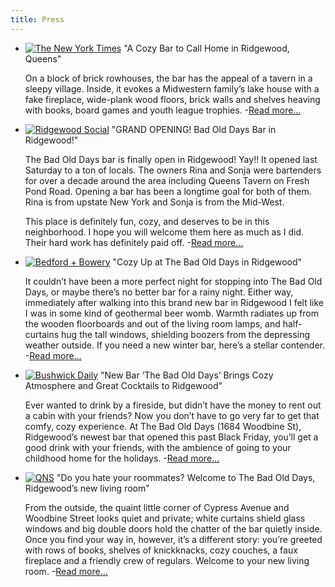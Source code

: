 ```yaml
---
title: Press
---
```


<div id="press-list" markdown="1">

* [![The New York Times](https://static1.squarespace.com/static/5659cc09e4b027c789ab0125/t/56e0ef2dc6fc0827ec7a1559/1457581936263/?format=500w)](https://www.nytimes.com/2016/03/10/fashion/bar-ridgewood-queens.html)
  "A Cozy Bar to Call Home in Ridgewood, Queens"

  On a block of brick rowhouses, the bar has the appeal of a tavern in a sleepy village. Inside, it evokes a Midwestern family’s lake house with a fake fireplace, wide-plank wood floors, brick walls and shelves heaving with books, board games and youth league trophies. -[Read more…](https://www.nytimes.com/2016/03/10/fashion/bar-ridgewood-queens.html)

* [![Ridgewood Social](https://static1.squarespace.com/static/5659cc09e4b027c789ab0125/t/566d95164bf118e6b44db5b7/1450022167115/RS?format=500w)](https://www.ridgewoodsocial.com/2015/11/30/grand-opening-the-bad-old-days-bar-in-ridgewood/)
  "GRAND OPENING! Bad Old Days Bar in Ridgewood!"

  The Bad Old Days bar is finally open in Ridgewood! Yay!! It opened last Saturday to a ton of locals. The owners Rina and Sonja were bartenders for over a decade around the area including Queens Tavern on Fresh Pond Road. Opening a bar has been a longtime goal for both of them. Rina is from upstate New York and Sonja is from the Mid-West.

  This place is definitely fun, cozy, and deserves to be in this neighborhood. I hope you will welcome them here as much as I did. Their hard work has definitely paid off. -[Read more…](https://www.ridgewoodsocial.com/2015/11/30/grand-opening-the-bad-old-days-bar-in-ridgewood/)

* [![Bedford + Bowery](https://static1.squarespace.com/static/5659cc09e4b027c789ab0125/t/566d9a1d40667a1cc17531a3/1450023454032/B%2BB?format=500w)](http://bedfordandbowery.com/2015/12/cozy-up-at-the-bad-old-days-in-ridgewood/)
  "Cozy Up at The Bad Old Days in Ridgewood"

  It couldn’t have been a more perfect night for stopping into The Bad Old Days, or maybe there’s no better bar for a rainy night. Either way, immediately after walking into this brand new bar in Ridgewood I felt like I was in some kind of geothermal beer womb. Warmth radiates up from the wooden floorboards and out of the living room lamps, and half-curtains hug the tall windows, shielding boozers from the depressing weather outside. If you need a new winter bar, here’s a stellar contender. -[Read more…](http://bedfordandbowery.com/2015/12/cozy-up-at-the-bad-old-days-in-ridgewood/)

* [![Bushwick Daily](https://static1.squarespace.com/static/5659cc09e4b027c789ab0125/t/566dd7bb1115e087492bbc2d/1450039227797/BushwickDaily?format=500w)](https://bushwickdaily.com/bushwick/categories/restaurants/3472-ridgewood-bad-old-days-review)
  "New Bar ‘The Bad Old Days’ Brings Cozy Atmosphere and Great Cocktails to Ridgewood"

  Ever wanted to drink by a fireside, but didn’t have the money to rent out a cabin with your friends? Now you don’t have to go very far to get that comfy, cozy experience. At The Bad Old Days (1684 Woodbine St), Ridgewood’s newest bar that opened this past Black Friday, you’ll get a good drink with your friends, with the ambience of going to your childhood home for the holidays. -[Read more…](https://bushwickdaily.com/2015/12/ridgewood-bad-old-days-review/)

* [![QNS](https://static1.squarespace.com/static/5659cc09e4b027c789ab0125/t/579034e0d482e96f97167093/1469068912382/?format=500w)](https://qns.com/story/2016/06/17/do-you-hate-your-roommates-welcome-to-the-bad-old-days-ridgewoods-new-living-room/)
  "Do you hate your roommates? Welcome to The Bad Old Days, Ridgewood’s new living room"

  From the outside, the quaint little corner of Cypress Avenue and Woodbine Street looks quiet and private; white curtains shield glass windows and big double doors hold the chatter of the bar quietly inside. Once you find your way in, however, it’s a different story: you’re greeted with rows of books, shelves of knickknacks, cozy couches, a faux fireplace and a friendly crew of regulars. Welcome to your new living room. -[Read more…](https://qns.com/story/2016/06/17/do-you-hate-your-roommates-welcome-to-the-bad-old-days-ridgewoods-new-living-room/)

</div>
